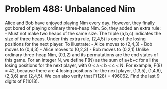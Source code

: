# Problem 488: Unbalanced Nim
Alice and Bob have enjoyed playing Nim every day. However, they finally
got bored of playing ordinary three-heap Nim. So, they added an extra
rule: - Must not make two heaps of the same size. The triple (a,b,c)
indicates the size of three heaps. Under this extra rule, (2,4,5) is one
of the losing positions for the next player. To illustrate: - Alice
moves to (2,4,3) - Bob moves to (0,4,3) - Alice moves to (0,2,3) - Bob
moves to (0,2,1) Unlike ordinary three-heap Nim, (0,1,2) and its
permutations are the end states of this game. For an integer N, we
define F(N) as the sum of a+b+c for all the losing positions for the
next player, with 0 &lt; a &lt; b &lt; c &lt; N. For example, F(8) = 42,
because there are 4 losing positions for the next player, (1,3,5),
(1,4,6), (2,3,6) and (2,4,5). We can also verify that F(128) = 496062.
Find the last 9 digits of F(1018).
